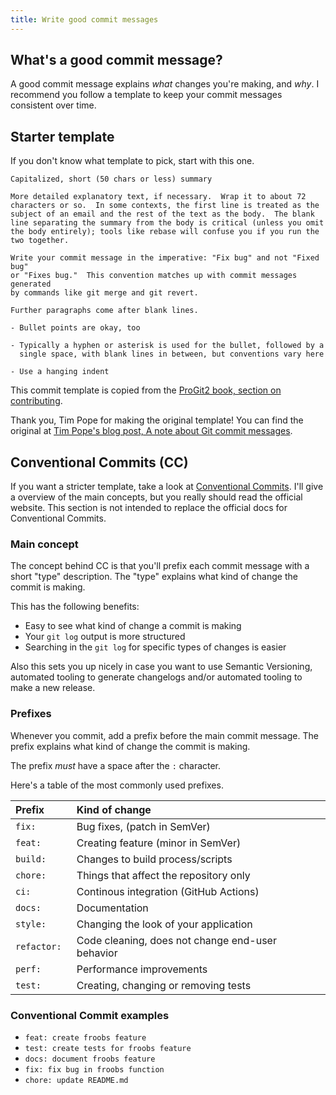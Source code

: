 ```yaml
---
title: Write good commit messages
---
```


## What's a good commit message?

A good commit message explains _what_ changes you're making, and _why_.
I recommend you follow a template to keep your commit messages consistent over time.

## Starter template

If you don't know what template to pick, start with this one.

```text title="Tim Pope's commit message template, lightly edited"
Capitalized, short (50 chars or less) summary

More detailed explanatory text, if necessary.  Wrap it to about 72
characters or so.  In some contexts, the first line is treated as the
subject of an email and the rest of the text as the body.  The blank
line separating the summary from the body is critical (unless you omit
the body entirely); tools like rebase will confuse you if you run the
two together.

Write your commit message in the imperative: "Fix bug" and not "Fixed bug"
or "Fixes bug."  This convention matches up with commit messages generated
by commands like git merge and git revert.

Further paragraphs come after blank lines.

- Bullet points are okay, too

- Typically a hyphen or asterisk is used for the bullet, followed by a
  single space, with blank lines in between, but conventions vary here

- Use a hanging indent
```

This commit template is copied from the [ProGit2 book, section on contributing](https://github.com/progit/progit2/blob/master/book/05-distributed-git/sections/contributing.asc).

Thank you, Tim Pope for making the original template!
You can find the original at [Tim Pope's blog post, A note about Git commit messages](https://tbaggery.com/2008/04/19/a-note-about-git-commit-messages.html).

## Conventional Commits (CC)

If you want a stricter template, take a look at [Conventional Commits](https://www.conventionalcommits.org/).
I'll give a overview of the main concepts, but you really should read the official website.
This section is not intended to replace the official docs for Conventional Commits.

### Main concept

The concept behind CC is that you'll prefix each commit message with a short "type" description.
The "type" explains what kind of change the commit is making.

This has the following benefits:

- Easy to see what kind of change a commit is making
- Your `git log` output is more structured
- Searching in the `git log` for specific types of changes is easier

Also this sets you up nicely in case you want to use Semantic Versioning, automated tooling to generate changelogs and/or automated tooling to make a new release.

### Prefixes

Whenever you commit, add a prefix before the main commit message.
The prefix explains what kind of change the commit is making.

The prefix _must_ have a space after the `:` character.

Here's a table of the most commonly used prefixes.

| Prefix       | Kind of change                                   |
| :----------- | :----------------------------------------------- |
| `fix: `      | Bug fixes, (patch in SemVer)                     |
| `feat: `     | Creating feature (minor in SemVer)               |
| `build: `    | Changes to build process/scripts                 |
| `chore: `    | Things that affect the repository only           |
| `ci: `       | Continous integration (GitHub Actions)           |
| `docs: `     | Documentation                                    |
| `style: `    | Changing the look of your application            |
| `refactor: ` | Code cleaning, does not change end-user behavior |
| `perf: `     | Performance improvements                         |
| `test: `     | Creating, changing or removing tests             |

### Conventional Commit examples

- `feat: create froobs feature`
- `test: create tests for froobs feature`
- `docs: document froobs feature`
- `fix: fix bug in froobs function`
- `chore: update README.md`
